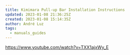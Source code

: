 ```yaml
---
title: Kimimara Pull-up Bar Installation Instructions
updated: 2023-01-08 21:36:25Z
created: 2023-01-08 15:14:35Z
author: André Luz
tags:
  - manuals_guides
---
```


https://www.youtube.com/watch?v=TXX1ajxWy_E